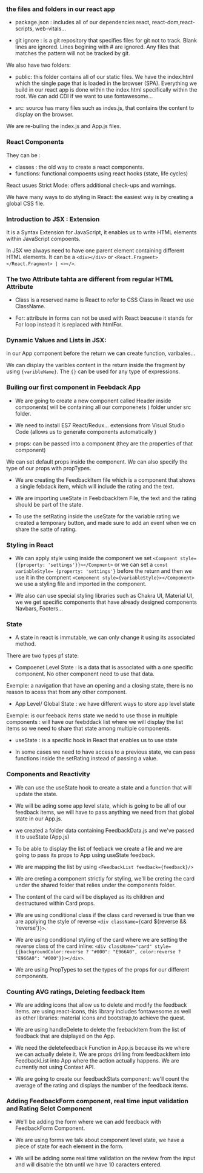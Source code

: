 ###  the files and folders  in our react app

- package.json : includes all of our dependencies react, react-dom,react-scripts, web-vitals...

- git ignore : is a git repository that specifies files for git not to track. 
Blank lines are ignored. 
Lines begining with # are ignored.
Any files that matches the pattern will not be tracked by git.

We also have two folders:

- public: this folder contains all of our static files. 
We have the index.html which the single page that is loaded in the browser (SPA). Everything we build in our react app is done within the index.html specifically within the root.
We can add CDI if we want to use fontawesome...

- src: source has many files such as indes.js, that contains the content to display on the browser.

We are re-builing the index.js and App.js files.

### React Components 

They can be :
- classes : the old way to create a react components.
- functions: functional compoents using react hooks (state, life cycles)

React usues Strict Mode: offers additional check-ups and warnings.

We have many ways to do styling in React: the easiest way is by creating a global CSS file.

### Introduction to JSX : Extension

It is a Syntax Extension for JavaScript, it enables us to write HTML elements within JavaScript compoents.

In JSX we always need to have one parent element containing different HTML elements. It can be a `<div></div>` or `<React.Fragment></React.Fragment> | <></>`.

### The two Attribute tahta are different from regular HTML Attribute 

- Class is a reserved name is React to refer to CSS Class in React we use ClassName.

- For: attribute in forms can not be used with React beacuse it stands for For loop instead it is replaced with htmlFor.

### Dynamic Values and Lists in JSX:

in our App component before the return we can create function, varibales... 

We can display the varibles content in the return inside the fragment by using `{varibleName}`. 
The `{}` can be used for any type of expressions.


### Builing our first component in Feebdack App

- We are going to create a new component called Header inside components( will be containing all our componenets ) folder under src folder.

- We need to install ES7 React/Redux... extensions from Visual Studio Code (allows us to generate components automatically  )

- props: can be passed into a component (they are the properties of that component)

We can set default props inside the component.
We can also specify the type of our props with propTypes.

- We are creating the FeedbackItem file  which is a component that shows a single febdack item, which will include the rating and the text.

- We are importing useState in FeebdbackItem File, the text and the rating should be part of the state.

- To use the setRating inside the useState for the variable rating we created a temporary button, and made sure to add an event when we cn share the satte of rating.
### Styling in React

- We can apply style using inside the component we set `<Compnent style={{property: 'settings'}}></Compnent>` or we can set a `const variableStyle= {property: 'settings'}` before the return and then we use it in the compnent `<Component style={variableStyle}></Component>` we use a styling file and imported in the component.

- We also can use special styling libraries such as Chakra UI, Material UI, we we get specific components that have already designed components Navbars, Footers...


### State 

- A state in react is immutable, we can only change it using its associated method.

There are two types pf state:

- Compoenet Level State : is a data that is associated with a one specific component. No other component need to use that data.

Exemple: a navigation that have an opening and a closing state, there is no reason to acess that from any other component.

- App Level/ Global State :
we have different ways to store app level state

Exemple: is our feeback items state we nedd to use those in multiple components : will have our feebddack list where we will display the list items so we need to share that state among multiple components. 


- useState : is a specific hook in React that enables us to use state

- In some cases we need to have access to a previous state, we can pass functions inside the setRating instead of passing a value.


### Components and Reactivity


- We can use the useState hook to create a state and a function that will update the state.

- We will be ading some app level state, which is going to be all of our feedback items, we will have to pass anything we need from that global state in our App.js.

- we created a folder data containing FeedbackData.js and we've passed it to useState (App.js)

- To be able to display the list of feeback we create a file and we are going to pass its props to App using useState feedback.

- We are mapping the list by using `<FeedbackList feedback={feedback}/>` 

- We are creting a component strictly for styling, we'll be creting the card under the shared folder that relies under the components folder.

- The content of the card will be displayed as its children and destructured within Card props.

- We are using conditional class if the class card reversed is true than we are applying the style of reverse `<div className={`card ${reverse && 'reverse'}`}>`.

- We are using conditional styling of the card where we are setting the reverse class of the card inline: `<div className="card" style={{backgroundColor:reverse ? "#000": "E966A0", color:reverse ? "E966A0": "#000"}}></div>`.

- We are using PropTypes to set the types of the props for our different components.

### Counting AVG ratings, Deleting feedback Item


- We are adding icons that allow us to delete and modify the feedback items. are using react-icons, this library includes fontawesome as well as other libraries: material icons and bootstrap,to achieve the quest.

- We are using handleDelete to delete the feebackItem from the list of feedback that are dsiplayed on the App.

- We need the deletefeedback Function in App.js because its we where we can actually delete it. We are props drilling from feedbackItem into FeedbackList into App where the action actually happens. We are currently not using Context API.

- We are going to create our feedbackStats component: we'll count the average of the rating and displays the number of the feedback items.

### Adding FeedbackForm component, real time input validation and Rating Selct Component

- We'll be adding the form where we can add feedback with FeedbackForm Component.

- We are using forms we talk about component level state, we have a piece of state for each element in the form.  

- We will be adding some real time validation on the review from the input and will disable the btn until we have 10 caracters entered.

